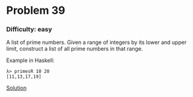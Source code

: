 # Problem 39
### Difficulty: easy
A list of prime numbers.
Given a range of integers by its lower and upper limit, construct a list of all prime numbers in that range.

Example in Haskell:

```
λ> primesR 10 20
[11,13,17,19]
```
[Solution](https://wiki.haskell.org/99_questions/Solutions/39)
